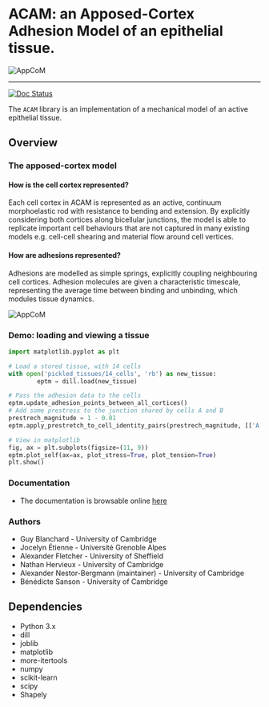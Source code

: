 # ACAM: an **A**pposed-**C**ortex **A**dhesion **M**odel of an epithelial tissue.

![AppCoM](docs/Figures/simulation.gif)

<hr/>

[![Doc Status](https://readthedocs.org/projects/appcom/badge/?version=latest)](https://appcom.readthedocs.io/en/latest/)

The `ACAM` library is an implementation of a mechanical model of an active epithelial tissue.  

## Overview

### The apposed-cortex model

#### How is the cell cortex represented?

Each cell cortex in ACAM is represented as an active, continuum morphoelastic rod with resistance to bending and extension.  By explicitly considering both cortices along bicellular junctions, the model is able to replicate important cell behaviours that are not captured in many existing models e.g. cell-cell shearing and material flow around cell vertices.

#### How are adhesions represented?

Adhesions are modelled as simple springs, explicitly coupling neighbouring cell cortices.  Adhesion molecules are given a characteristic timescale, representing the average time between binding and unbinding, which modules tissue dynamics.

![AppCoM](docs/Figures/model.png)

### Demo: loading and viewing a tissue

```python
import matplotlib.pyplot as plt

# Load a stored tissue, with 14 cells
with open('pickled_tissues/14_cells', 'rb') as new_tissue:
        eptm = dill.load(new_tissue)

# Pass the adhesion data to the cells
eptm.update_adhesion_points_between_all_cortices()
# Add some prestress to the junction shared by cells A and B
prestrech_magnitude = 1 - 0.01
eptm.apply_prestretch_to_cell_identity_pairs(prestrech_magnitude, [['A','B']])

# View in matplotlib
fig, ax = plt.subplots(figsize=(11, 9))
eptm.plot_self(ax=ax, plot_stress=True, plot_tension=True)
plt.show()
```

### Documentation

* The documentation is browsable online [here](https://appcom.readthedocs.io/en/latest/)

### Authors

* Guy Blanchard - University of Cambridge
* Jocelyn Étienne - Université Grenoble Alpes
* Alexander Fletcher - University of Sheffield
* Nathan Hervieux - University of Cambridge
* Alexander Nestor-Bergmann (maintainer) - University of Cambridge
* Bénédicte Sanson - University of Cambridge

## Dependencies

- Python 3.x
- dill
- joblib
- matplotlib
- more-itertools
- numpy
- scikit-learn
- scipy
- Shapely
